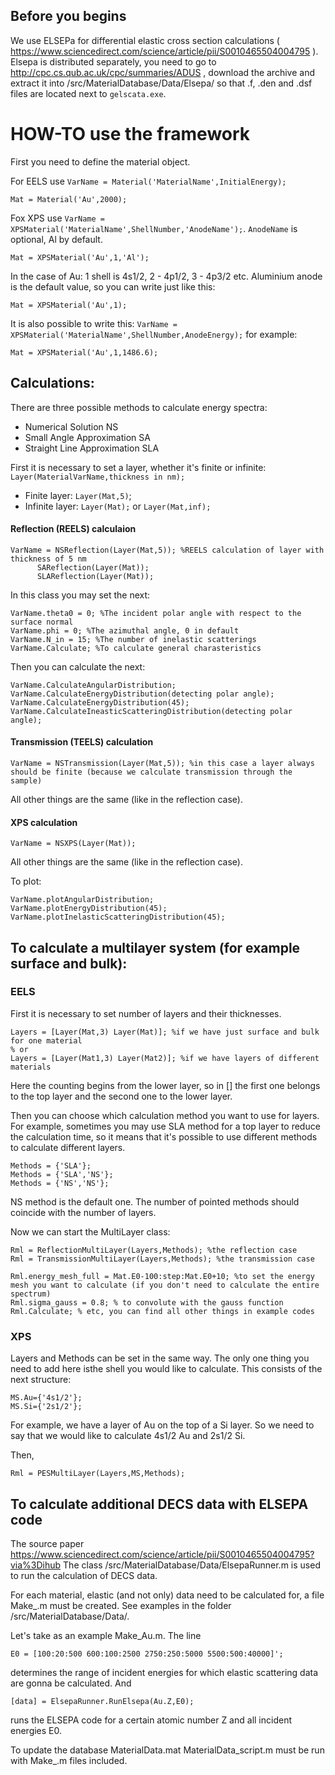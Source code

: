 ## Before you begins

We use ELSEPa for differential elastic cross section calculations ( https://www.sciencedirect.com/science/article/pii/S0010465504004795 ). Elsepa is distributed separately, you need to go to http://cpc.cs.qub.ac.uk/cpc/summaries/ADUS , download the archive and extract it into /src/MaterialDatabase/Data/Elsepa/ so that .f, .den and .dsf files are located next to `gelscata.exe`.

# HOW-TO use the framework

First you need to define the material object. 

For EELS use `VarName = Material('MaterialName',InitialEnergy);`  

	Mat = Material('Au',2000);
	
Fox XPS use `VarName = XPSMaterial('MaterialName',ShellNumber,'AnodeName');`. `AnodeName` is optional, Al by default.

	Mat = XPSMaterial('Au',1,'Al');
  
  
In the case of Au: 1 shell is 4s1/2, 2 - 4p1/2, 3 - 4p3/2 etc.
Aluminium anode is the default value, so you can write just like this:

`Mat = XPSMaterial('Au',1);`

It is also possible to write this: `VarName = XPSMaterial('MaterialName',ShellNumber,AnodeEnergy);` for example: 

`Mat = XPSMaterial('Au',1,1486.6);`

## Calculations:

There are three possible methods to calculate energy spectra:
* Numerical Solution NS
* Small Angle Approximation SA
* Straight Line Approximation SLA

First it is necessary to set a layer, whether it's finite or infinite:
`Layer(MaterialVarName,thickness in nm);`
* Finite layer: `Layer(Mat,5)`;
* Infinite layer: `Layer(Mat);` or `Layer(Mat,inf);`

#### Reflection (REELS) calculaion
```
VarName = NSReflection(Layer(Mat,5)); %REELS calculation of layer with thickness of 5 nm
	  SAReflection(Layer(Mat));
	  SLAReflection(Layer(Mat));
```
In this class you may set the next:
```
VarName.theta0 = 0; %The incident polar angle with respect to the surface normal
VarName.phi = 0; %The azimuthal angle, 0 in default
VarName.N_in = 15; %The number of inelastic scatterings
VarName.Calculate; %To calculate general charasteristics
```

Then you can calculate the next:
```
VarName.CalculateAngularDistribution;
VarName.CalculateEnergyDistribution(detecting polar angle);
VarName.CalculateEnergyDistribution(45);
VarName.CalculateIneasticScatteringDistribution(detecting polar angle);
```

#### Transmission (TEELS) calculation
```
VarName = NSTransmission(Layer(Mat,5)); %in this case a layer always should be finite (because we calculate transmission through the sample)
```
All other things are the same (like in the reflection case).

#### XPS calculation
```
VarName = NSXPS(Layer(Mat));
````
   All other things are the same (like in the reflection case).

To plot:
```
VarName.plotAngularDistribution;
VarName.plotEnergyDistribution(45);
VarName.plotInelasticScatteringDistribution(45);
```


## To calculate a multilayer system (for example surface and bulk):
### EELS

First it is necessary to set number of layers and their thicknesses.
```
Layers = [Layer(Mat,3) Layer(Mat)]; %if we have just surface and bulk for one material
% or
Layers = [Layer(Mat1,3) Layer(Mat2)]; %if we have layers of different materials
````

Here the counting begins from the lower layer, so in [] the first one belongs to the top layer and the second one to the lower layer.

Then you can choose which calculation method you want to use for layers. For example, sometimes you may use SLA method for a top layer to reduce the calculation time, so it means that it's possible to use different methods to calculate different layers.
```
Methods = {'SLA'};
Methods = {'SLA','NS'};
Methods = {'NS','NS'};
```
	
NS method is the default one. The number of pointed methods should coincide with the number of layers.

Now we can start the MultiLayer class:
```
Rml = ReflectionMultiLayer(Layers,Methods); %the reflection case
Rml = TransmissionMultiLayer(Layers,Methods); %the transmission case

Rml.energy_mesh_full = Mat.E0-100:step:Mat.E0+10; %to set the energy mesh you want to calculate (if you don't need to calculate the entire spectrum)
Rml.sigma_gauss = 0.8; % to convolute with the gauss function
Rml.Calculate; % etc, you can find all other things in example codes
```

### XPS
	
Layers and Methods can be set in the same way. The only one thing you need to add here isthe shell you would like to calculate. This consists of the next structure:
```
MS.Au={'4s1/2'};
MS.Si={'2s1/2'};
```
For example, we have a layer of Au on the top of a Si layer. So we need to say that we would like to calculate 4s1/2 Au and 2s1/2 Si.

Then,
```
Rml = PESMultiLayer(Layers,MS,Methods);
```
## To calculate additional DECS data with ELSEPA code

The source paper https://www.sciencedirect.com/science/article/pii/S0010465504004795?via%3Dihub
The class /src/MaterialDatabase/Data/ElsepaRunner.m is used to run the calculation of DECS data.

For each material, elastic (and not only) data need to be calculated for, a file Make_<nameofmaterial>.m must be created.
See examples in the folder /src/MaterialDatabase/Data/.
	
Let's take as an example Make_Au.m.
The line 
```
E0 = [100:20:500 600:100:2500 2750:250:5000 5500:500:40000]';
```
determines the range of incident energies for which elastic scattering data are gonna be calculated.
And
```
[data] = ElsepaRunner.RunElsepa(Au.Z,E0);
```
runs the ELSEPA code for a certain atomic number Z and all incident energies E0.

To update the database MaterialData.mat MaterialData_script.m must be run with Make_<nameofmaterial>.m files included.
